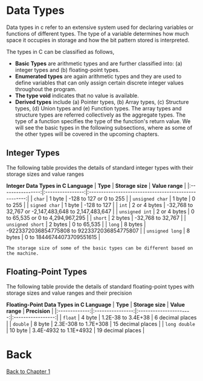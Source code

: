 # Data Types
Data types in c refer to an extensive system used for declaring variables or functions of different types. The type of a variable determines how much space it occupies in storage and how the bit pattern stored is interpreted.

The types in C can be classified as follows,
- **Basic Types** are arithmetic types and are further classified into: (a) integer types and (b) floating-point types.
- **Enumerated types** are again arithmetic types and they are used to define variables that can only assign certain discrete integer values throughout the program.
- **The type void** indicates that no value is available.
- **Derived types** include (a) Pointer types, (b) Array types, (c) Structure types, (d) Union types and (e) Function types.
The array types and structure types are referred collectively as the aggregate types. The type of a function specifies the type of the function's return value. We will see the basic types in the following subsections, where as some of the other types will be covered in the upcoming chapters.

## Integer Types
The following table provides the details of standard integer types with their storage sizes and value ranges

**Integer Data Types in C Language**
|    **Type**      | **Storage size** |                    **Value range**                   |
|:----------------:|:----------------:|:----------------------------------------------------:|
|      `char`      |      1 byte      |                -128 to 127 or 0 to 255               |
|  `unsigned char` |      1 byte      |                       0 to 255                       |
|   `signed char`  |      1 byte      |                      -128 to 127                     |
|       `int`      |   2 or 4 bytes   | -32,768 to 32,767 or -2,147,483,648 to 2,147,483,647 |
|  `unsigned int`  |   2 or 4 bytes   |           0 to 65,535 or 0 to 4,294,967,295          |
|      `short`     |      2 bytes     |                   -32,768 to 32,767                  |
| `unsigned short` |      2 bytes     |                      0 to 65,535                     |
|      `long`      |      8 bytes     |      -9223372036854775808 to 9223372036854775807     |
|  `unsigned long` |      8 bytes     |               0 to 18446744073709551615              |

```{warning}
The storage size of some of the basic types can be different based on the machine.
```

## Floating-Point Types
The following table provide the details of standard floating-point types with storage sizes and value ranges and their precision


**Floating-Point Data Types in C Language**
|   **Type**    | **Storage size** |     **Value range**    |   **Precision**   |
|:-------------:|:----------------:|:----------------------:|:-----------------:|
|    `float`    |      4 byte      |   1.2E-38 to 3.4E+38   |  6 decimal places |
|    `double`   |      8 byte      |  2.3E-308 to 1.7E+308  | 15 decimal places |
| `long double` |      10 byte     | 3.4E-4932 to 1.1E+4932 | 19 decimal places |


# Back
[Back to Chapter 1](../summaryOfBasicCCppProgramming.md)
